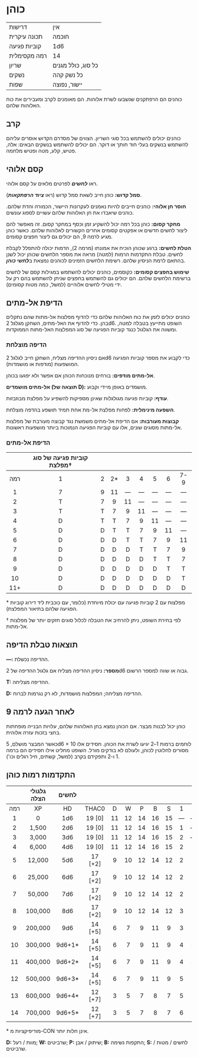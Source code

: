 # כוהן

|                 |                        |
| --------------- | ---------------------- |
| דרישות          | אין                    |
| תכונה עיקרית    | חוכמה                  |
| קוביות פגיעה    | 1d6                    |
| רמה מקסימלית    | 14                     |
| שריון           | כל סוג, כולל מגנים     |
| נשקים           | כל נשק קהה             |
| שפות            | יישור, נפוצה           |

כוהנים הם הרפתקנים שנשבעו לשרת אלוהות. הם מאומנים לקרב ומעבירים את כוח האלוהות שלהם.

## קרב

כוהנים יכולים להשתמש בכל סוגי השריון. הצווים של מסדרם הקדוש אוסרים עליהם להשתמש בנשקים בעלי חוד חותך או דוקר. הם יכולים להשתמש בנשקים הבאים: אלה, פטיש, קלע, מטה ופטיש מלחמה.

## קסם אלוהי

ראו ***לחשים*** לפרטים מלאים על קסם אלוהי.

**סמל קדוש:** כוהן חייב לשאת סמל קדוש (ראו ***ציוד הרפתקאות***).

**חוסר חן אלוהי:** כוהנים חייבים להיות נאמנים לעקרונות היישור, הכמורה והדת שלהם. כוהנים שיאבדו את חן האלוהות שלהם עשויים לספוג עונשים.

**מחקר קסום:** כוהן בכל רמה יכול להשקיע זמן וכסף במחקר קסום. זה מאפשר להם ליצור לחשים חדשים או אפקטים קסומים אחרים הקשורים לאלוהות שלהם. כאשר כוהן מגיע לרמה 9, הם יכולים גם ליצור חפצים קסומים.

**הטלת לחשים:** ברגע שכוהן הוכיח את אמונתו (מרמה 2), הדמות יכולה להתפלל לקבלת לחשים. טבלת התקדמות הרמות (למטה) מראה את מספר הלחשים שכוהן יכול לשנן בהתאם לרמת הניסיון שלהם. רשימת הלחשים הזמינים לכוהנים נמצאת ב***לחשי כוהן***.

**שימוש בחפצים קסומים:** כקוסמים, כוהנים יכולים להשתמש במגילות קסם של לחשים ברשימת הלחשים שלהם. הם יכולים גם להשתמש בחפצים שניתן להשתמש בהם רק על ידי מטילי לחשים אלוהיים (למשל, כמה מטות קסומים).

## הדיפת אל-מתים

כוהנים יכולים לזמן את כוח האלוהות שלהם כדי להדוף מפלצות אל-מתות שהם נתקלים בהן. כדי להדוף את האל-מתים, השחקן מגלגל 2d6. השופט מתייעץ בטבלה למטה, ומשווה את הגלגול כנגד קוביות הפגיעה של סוג המפלצות האל-מתות הממוקדות.

### הדיפה מוצלחת

אם ניסיון ההדיפה מצליח, השחקן חייב לגלגל 2d6 כדי לקבוע את מספר קוביות הפגיעה המושפעות (מודפות או מושמדות).

**אל-מתים מודפים:** בורחים מנוכחות הכוהן אם אפשר ולא יפגעו בכוהן.

**אל-מתים מושמדים (תוצאה של D):** מושמדים באופן מיידי וקבוע.

**עודף:** קוביות פגיעה מגולגלות שאינן מספיקות להשפיע על מפלצת מבוזבזות.

**השפעה מינימלית:** לפחות מפלצת אל-מת אחת תמיד תושפע בהדפה מוצלחת.

**קבוצות מעורבות:** אם הדיפת אל-מתים משמשת נגד קבוצה מעורבת של מפלצות אל-מתות מסוגים שונים, אלו עם קוביות הפגיעה הנמוכות ביותר מושפעות ראשונות.

### הדיפת אל-מתים

|       | קוביות פגיעה של סוג מפלצת† |      |      |      |      |      |      |      |
| :---: | :-----------------------: | :--: | :--: | :--: | :--: | :--: | :--: | :--: |
| רמה   |             1             |  2   |  2*  |  3   |  4   |  5   |  6   | 7-9  |
|   1   |             7             |  9   |  11  |  —   |  —   |  —   |  —   |  —   |
|   2   |             T             |  7   |  9   |  11  |  —   |  —   |  —   |  —   |
|   3   |             T             |  T   |  7   |  9   |  11  |  —   |  —   |  —   |
|   4   |             D             |  T   |  T   |  7   |  9   |  11  |  —   |  —   |
|   5   |             D             |  D   |  T   |  T   |  7   |  9   |  11  |  —   |
|   6   |             D             |  D   |  D   |  T   |  T   |  7   |  9   |  11  |
|   7   |             D             |  D   |  D   |  D   |  T   |  T   |  7   |  9   |
|   8   |             D             |  D   |  D   |  D   |  D   |  T   |  T   |  7   |
|   9   |             D             |  D   |  D   |  D   |  D   |  D   |  T   |  T   |
|  10   |             D             |  D   |  D   |  D   |  D   |  D   |  D   |  T   |
|  11+  |             D             |  D   |  D   |  D   |  D   |  D   |  D   |  D   |

\* מפלצות עם 2 קוביות פגיעה עם יכולת מיוחדת (כלומר, עם כוכבית ליד דירוג קוביות הפגיעה שלהם בתיאור המפלצת).

† לפי בחירת השופט, ניתן להרחיב את הטבלה לכלול סוגים חזקים יותר של מפלצות אל-מתות.

## תוצאות טבלת הדיפה

**—:** ההדיפה נכשלת.

**מספר:** ניסיון ההדיפה מצליח אם גלגול ההדיפה של 2d6 גבוה או שווה למספר הרשום.

**T:** ההדיפה מצליחה.

**D:** ההדיפה מצליחה; המפלצות מושמדות, לא רק נגרמות לברוח.

## לאחר הגעה לרמה 9

כוהן יכול לבנות מבצר. אם הכוהן נמצא בחן האלוהות שלהם, עלויות הבנייה מופחתות בחצי בזכות עזרה אלוהית.

כאשר המבצר מושלם, 5d6 × 10 לוחמים ברמות 1–2 יגיעו לשרת את הכוהן. חסידים אלו מסורים לחלוטין לכוהן, ולעולם לא בודקים מורל. השופט מחליט אילו חסידים הם ברמה 1 ו-2 ותפקידם בקרב (למשל, קשתים, חיל רגלים וכו').

## התקדמות רמות כוהן

|       | גלגולי הצלה | לחשים |         |      |      |      |      |      |      |      |      |      |      |
| :---: | :-----------: | :----: | :-----: | :--: | :--: | :--: | :--: | :--: | :--: | :--: | :--: | :--: | :--: |
| רמה   |      XP       |   HD   |  THAC0  |  D   |  W   |  P   |  B   |  S   |  1   |  2   |  3   |  4   |  5   |
|   1   |       0       |  1d6   | 19 [0]  |  11  |  12  |  14  |  16  |  15  |  —   |  —   |  —   |  —   |  —   |
|   2   |     1,500     |  2d6   | 19 [0]  |  11  |  12  |  14  |  16  |  15  |  1   |  —   |  —   |  —   |  —   |
|   3   |     3,000     |  3d6   | 19 [0]  |  11  |  12  |  14  |  16  |  15  |  2   |  —   |  —   |  —   |  —   |
|   4   |     6,000     |  4d6   | 19 [0]  |  11  |  12  |  14  |  16  |  15  |  2   |  1   |  —   |  —   |  —   |
|   5   |    12,000     |  5d6   | 17 [+2] |  9   |  10  |  12  |  14  |  12  |  2   |  2   |  —   |  —   |  —   |
|   6   |    25,000     |  6d6   | 17 [+2] |  9   |  10  |  12  |  14  |  12  |  2   |  2   |  1   |  1   |  —   |
|   7   |    50,000     |  7d6   | 17 [+2] |  9   |  10  |  12  |  14  |  12  |  2   |  2   |  2   |  1   |  1   |
|   8   |    100,000    |  8d6   | 17 [+2] |  9   |  10  |  12  |  14  |  12  |  3   |  3   |  2   |  2   |  1   |
|   9   |    200,000    |  9d6   | 14 [+5] |  6   |  7   |  9   |  11  |  9   |  3   |  3   |  3   |  2   |  2   |
|  10   |    300,000    | 9d6+1* | 14 [+5] |  6   |  7   |  9   |  11  |  9   |  4   |  4   |  3   |  3   |  2   |
|  11   |    400,000    | 9d6+2* | 14 [+5] |  6   |  7   |  9   |  11  |  9   |  4   |  4   |  4   |  3   |  3   |
|  12   |    500,000    | 9d6+3* | 14 [+5] |  6   |  7   |  9   |  11  |  9   |  5   |  5   |  4   |  4   |  3   |
|  13   |    600,000    | 9d6+4* | 12 [+7] |  3   |  5   |  7   |  8   |  7   |  5   |  5   |  5   |  4   |  4   |
|  14   |    700,000    | 9d6+5* | 12 [+7] |  3   |  5   |  7   |  8   |  7   |  6   |  5   |  5   |  5   |  4   |

\* מודיפיקציות מ-CON אינן חלות יותר.

**D:** מוות / רעל; **W:** שרביטים; **P:** שיתוק / אבן; **B:** התקפות נשימה; **S:** לחשים / מטות / שרביטים.